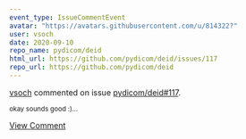 ```yaml
---
event_type: IssueCommentEvent
avatar: "https://avatars.githubusercontent.com/u/814322?"
user: vsoch
date: 2020-09-10
repo_name: pydicom/deid
html_url: https://github.com/pydicom/deid/issues/117
repo_url: https://github.com/pydicom/deid
---
```


<a href='https://github.com/vsoch' target='_blank'>vsoch</a> commented on issue <a href='https://github.com/pydicom/deid/issues/117' target='_blank'>pydicom/deid#117</a>.

<small>okay sounds good :)...</small>

<a href='https://github.com/pydicom/deid/issues/117' target='_blank'>View Comment</a>